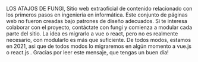 LOS ATAJOS DE FUNGI, Sitio web extraoficial de contenido relacionado con los primeros pasos en ingeniería en informática.
Este conjunto de páginas web no fueron creadas bajo patrones de diseño adecuados. Si te interesa colaborar con el proyecto,  contáctate con fungi y  comienza a modular cada parte del sitio.  La idea es  migrarlo a vue o react, pero no es realmente necesario, con modularlo es más que suficiente. De todos modos, estamos en 2021, asi que de todos modos lo migraremos en algún momento a vue.js o react.js . Gracias por leer este mensaje, que tengas un buen día!
